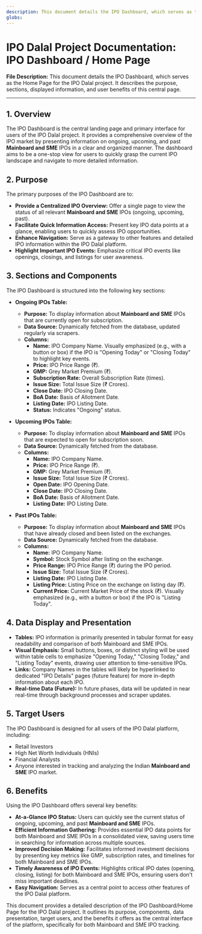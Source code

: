 ```yaml
---
description: This document details the IPO Dashboard, which serves as the Home Page for the IPO Dalal project. It describes the purpose, sections, displayed information, and user benefits of this central page.
globs: 
---
```

# IPO Dalal Project Documentation: IPO Dashboard / Home Page

**File Description:** This document details the IPO Dashboard, which serves as the Home Page for the IPO Dalal project. It describes the purpose, sections, displayed information, and user benefits of this central page.

---

## 1. Overview

The IPO Dashboard is the central landing page and primary interface for users of the IPO Dalal project. It provides a comprehensive overview of the IPO market by presenting information on ongoing, upcoming, and past **Mainboard and SME** IPOs in a clear and organized manner. The dashboard aims to be a one-stop view for users to quickly grasp the current IPO landscape and navigate to more detailed information.

## 2. Purpose

The primary purposes of the IPO Dashboard are to:

*   **Provide a Centralized IPO Overview:** Offer a single page to view the status of all relevant **Mainboard and SME** IPOs (ongoing, upcoming, past).
*   **Facilitate Quick Information Access:** Present key IPO data points at a glance, enabling users to quickly assess IPO opportunities.
*   **Enhance Navigation:** Serve as a gateway to other features and detailed IPO information within the IPO Dalal platform.
*   **Highlight Important IPO Events:** Emphasize critical IPO events like openings, closings, and listings for user awareness.

## 3. Sections and Components

The IPO Dashboard is structured into the following key sections:

*   **Ongoing IPOs Table:**
    *   **Purpose:** To display information about **Mainboard and SME** IPOs that are currently open for subscription.
    *   **Data Source:** Dynamically fetched from the database, updated regularly via scrapers.
    *   **Columns:**
        *   **Name:** IPO Company Name.  Visually emphasized (e.g., with a button or box) if the IPO is "Opening Today" or "Closing Today" to highlight key events.
        *   **Price:** IPO Price Range (₹).
        *   **GMP:** Grey Market Premium (₹).
        *   **Subscription Rate:** Overall Subscription Rate (times).
        *   **Issue Size:** Total Issue Size (₹ Crores).
        *   **Close Date:** IPO Closing Date.
        *   **BoA Date:** Basis of Allotment Date.
        *   **Listing Date:** IPO Listing Date.
        *   **Status:**  Indicates "Ongoing" status.

*   **Upcoming IPOs Table:**
    *   **Purpose:** To display information about **Mainboard and SME** IPOs that are expected to open for subscription soon.
    *   **Data Source:** Dynamically fetched from the database.
    *   **Columns:**
        *   **Name:** IPO Company Name.
        *   **Price:** IPO Price Range (₹).
        *   **GMP:** Grey Market Premium (₹).
        *   **Issue Size:** Total Issue Size (₹ Crores).
        *   **Open Date:** IPO Opening Date.
        *   **Close Date:** IPO Closing Date.
        *   **BoA Date:** Basis of Allotment Date.
        *   **Listing Date:** IPO Listing Date.

*   **Past IPOs Table:**
    *   **Purpose:** To display information about **Mainboard and SME** IPOs that have already closed and been listed on the exchanges.
    *   **Data Source:** Dynamically fetched from the database.
    *   **Columns:**
        *   **Name:** IPO Company Name.
        *   **Symbol:** Stock Symbol after listing on the exchange.
        *   **Price Range:** IPO Price Range (₹) during the IPO period.
        *   **Issue Size:** Total Issue Size (₹ Crores).
        *   **Listing Date:** IPO Listing Date.
        *   **Listing Price:** Listing Price on the exchange on listing day (₹).
        *   **Current Price:** Current Market Price of the stock (₹). Visually emphasized (e.g., with a button or box) if the IPO is "Listing Today".

## 4. Data Display and Presentation

*   **Tables:** IPO information is primarily presented in tabular format for easy readability and comparison of both Mainboard and SME IPOs.
*   **Visual Emphasis:**  Small buttons, boxes, or distinct styling will be used within table cells to emphasize "Opening Today," "Closing Today," and "Listing Today" events, drawing user attention to time-sensitive IPOs.
*   **Links:** Company Names in the tables will likely be hyperlinked to dedicated "IPO Details" pages (future feature) for more in-depth information about each IPO.
*   **Real-time Data (Future):** In future phases, data will be updated in near real-time through background processes and scraper updates.

## 5. Target Users

The IPO Dashboard is designed for all users of the IPO Dalal platform, including:

*   Retail Investors
*   High Net Worth Individuals (HNIs)
*   Financial Analysts
*   Anyone interested in tracking and analyzing the Indian **Mainboard and SME** IPO market.

## 6. Benefits

Using the IPO Dashboard offers several key benefits:

*   **At-a-Glance IPO Status:** Users can quickly see the current status of ongoing, upcoming, and past **Mainboard and SME** IPOs.
*   **Efficient Information Gathering:** Provides essential IPO data points for both Mainboard and SME IPOs in a consolidated view, saving users time in searching for information across multiple sources.
*   **Improved Decision Making:** Facilitates informed investment decisions by presenting key metrics like GMP, subscription rates, and timelines for both Mainboard and SME IPOs.
*   **Timely Awareness of IPO Events:** Highlights critical IPO dates (opening, closing, listing) for both Mainboard and SME IPOs, ensuring users don't miss important deadlines.
*   **Easy Navigation:** Serves as a central point to access other features of the IPO Dalal platform.

This document provides a detailed description of the IPO Dashboard/Home Page for the IPO Dalal project. It outlines its purpose, components, data presentation, target users, and the benefits it offers as the central interface of the platform, specifically for both Mainboard and SME IPO tracking.